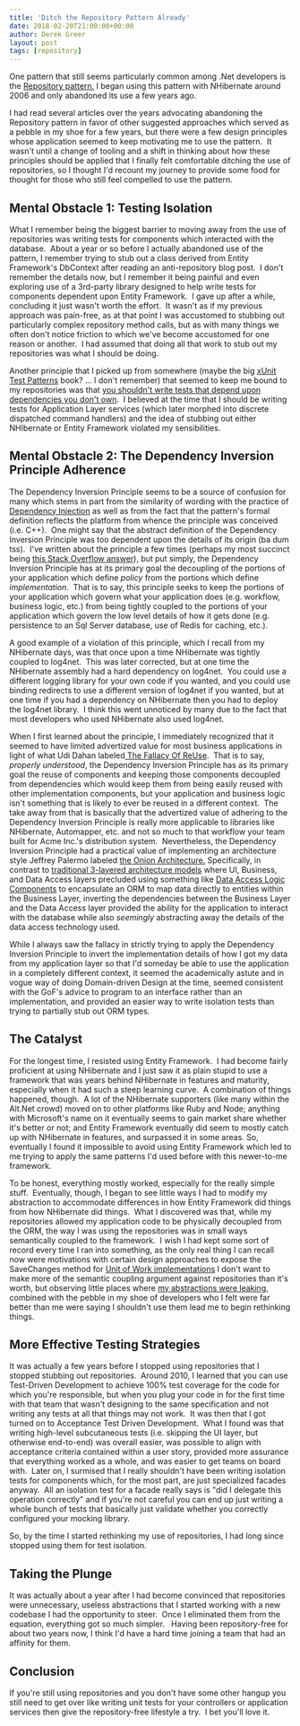 ```yaml
---
title: 'Ditch the Repository Pattern Already'
date: 2018-02-20T21:00:00+00:00
author: Derek Greer
layout: post
tags: [repository]
---
```


One pattern that still seems particularly common among .Net developers is the <a href="https://martinfowler.com/eaaCatalog/repository.html">Repository pattern.</a> 
I began using this pattern with NHibernate around 2006 and only abandoned its use a few years ago.

I had read several articles over the years advocating abandoning the Repository
pattern in favor of other suggested approaches which served as a pebble in my
shoe for a few years, but there were a few design principles whose application
seemed to keep motivating me to use the pattern.  It wasn't until a change of
tooling and a shift in thinking about how these principles should be applied
that I finally felt comfortable ditching the use of repositories, so I thought
I'd recount my journey to provide some food for thought for those who still
feel compelled to use the pattern.

## Mental Obstacle 1: Testing Isolation

What I remember being the biggest barrier to moving away from the use of repositories was writing
tests for components which interacted with the database.  About a year or so
before I actually abandoned use of the pattern, I remember trying to stub out a
class derived from Entity Framework's DbContext after reading an
anti-repository blog post.  I don't remember the details now, but I remember it
being painful and even exploring use of a 3rd-party library designed to help
write tests for components dependent upon Entity Framework.  I gave up after a while,
concluding it just wasn't worth the effort.  It wasn't as if my previous
approach was pain-free, as at that point I was accustomed to stubbing out
particularly complex repository method calls, but as with many things we often
don't notice friction to which we've become accustomed for one reason or
another.  I had assumed that doing all that work to stub out my repositories
was what I should be doing.

Another principle that I picked up from somewhere (maybe the big <a
href="http://xunitpatterns.com/">xUnit Test Patterns</a> book? ... I don't remember) that seemed to keep me bound to my repositories was
that <a href="http://aspiringcraftsman.com/2012/04/01/tdd-best-practices-dont-mock-others/">you shouldn't write tests that depend upon dependencies you
don't own</a>.  I believed at the time that I should
be writing tests for Application Layer services (which later morphed into
discrete dispatched command handlers) and the idea of stubbing out either
NHIbernate or Entity Framework violated my sensibilities.

## Mental Obstacle 2: The Dependency Inversion Principle Adherence

The Dependency Inversion Principle seems to be a source of confusion for many which
stems in part from the similarity of wording with the practice of
<a href="https://lostechies.com/derickbailey/2011/09/22/dependency-injection-is-not-the-same-as-the-dependency-inversion-principle/">Dependency Injection</a>
 as well as from the fact that the pattern's formal definition
reflects the platform from whence the principle was conceived (i.e. C++).  One
might say that the abstract definition of the Dependency Inversion Principle
was too dependent upon the details of its origin (ba dum tss).  I've written
about the principle a few times (perhaps my most succinct being
<a href="https://stackoverflow.com/a/1113937/1219618">this Stack Overflow answer</a>),
but put simply, the Dependency Inversion Principle has at its
primary goal the decoupling of the portions of your application which define <i>policy</i>
from the portions which define <i>implementation</i>.  That is to say, this
principle seeks to keep the portions of your application which govern what your
application does (e.g. workflow, business logic, etc.) from being tightly
coupled to the portions of your application which govern the low level details
of how it gets done (e.g. persistence to an Sql Server database, use of Redis
for caching, etc.).

A good example of a violation of this principle, which I recall from my NHibernate
days, was that once upon a time NHibernate was tightly coupled to log4net. 
This was later corrected, but at one time the NHibernate assembly had a hard
dependency on log4net.  You could use a different logging library for your own
code if you wanted, and you could use binding redirects to use a different
version of log4net if you wanted, but at one time if you had a dependency on
NHibernate then you had to deploy the log4net library.  I think this went
unnoticed by many due to the fact that most developers who used NHibernate also
used log4net.

When I first learned about the principle, I immediately recognized that it seemed to
have limited advertized value for most business applications in light of what
Udi Dahan labeled<a href="http://udidahan.com/2009/06/07/the-fallacy-of-reuse/">
The Fallacy Of ReUse</a>.  That is to say, <i>properly understood</i>, the Dependency
Inversion Principle has as its primary goal the reuse of components and keeping
those components decoupled from dependencies which would keep them from being
easily reused with other implementation components, but your application and
business logic isn't something that is likely to ever be reused in a different
context.  The take away from that is basically that the advertized value of
adhering to the Dependency Inversion Principle is really more applicable to
libraries like NHibernate, Automapper, etc. and not so much to that workflow
your team built for Acme Inc.'s distribution system.  Nevertheless, the
Dependency Inversion Principle had a practical value of implementing an
architecture style Jeffrey Palermo labeled 
<a href="http://jeffreypalermo.com/blog/the-onion-architecture-part-1/">the Onion Architecture.</a>
Specifically, in contrast to <a href="https://msdn.microsoft.com/en-us/library/ff650258.aspx">
traditional 3-layered architecture models</a>
where UI, Business, and Data Access layers precluded using
something like
<a href="https://msdn.microsoft.com/en-us/library/ff648105.aspx?f=255&amp;MSPPError=-2147217396">Data Access Logic Components</a>
to encapsulate an ORM to map data directly to entities within
the Business Layer, inverting the dependencies between the Business Layer and
the Data Access layer provided the ability for the application to interact with
the database while also <i>seemingly </i>abstracting away the details of the
data access technology used.

While I always saw the fallacy in strictly trying to apply the Dependency Inversion
Principle to invert the implementation details of how I got my data from my
application layer so that I'd someday be able to use the application in a
completely different context, it seemed the academically astute and in vogue
way of doing Domain-driven Design at the time, seemed consistent with the GoF's
advice to program to an interface rather than an implementation, and provided
an easier way to write isolation tests than trying to partially stub out ORM
types.


## The Catalyst

For the longest time, I resisted using Entity Framework.  I had become fairly
proficient at using NHibernate and I just saw it as plain stupid to use a
framework that was years behind NHibernate in features and maturity, especially
when it had such a steep learning curve.  A combination of things happened,
though.  A lot of the NHibernate supporters (like many within the Alt.Net
crowd) moved on to other platforms like Ruby and Node; anything with
Microsoft's name on it eventually seems to gain market share whether it's
better or not; and Entity Framework eventually did seem to mostly catch up with
NHibernate in features, and surpassed it in some areas. So, eventually I found
it impossible to avoid using Entity Framework which led to me trying to apply
the same patterns I'd used before with this newer-to-me framework.

To be honest, everything mostly worked, especially for the really simple stuff. 
Eventually, though, I began to see little ways I had to modify my abstraction
to accommodate differences in how Entity Framework did things from how
NHibernate did things.  What I discovered was that, while my repositories
allowed my application code to be physically decoupled from the ORM, the way I
was using the repositories was in small ways semantically coupled to the
framework.  I wish I had kept some sort of record every time I ran into
something, as the only real thing I can recall now were motivations with
certain design approaches to expose the SaveChanges method for
<a href="https://lostechies.com/derekgreer/2015/11/01/survey-of-entity-framework-unit-of-work-patterns/">
Unit of Work implementations</a>
I don't want to make more of the semantic coupling argument
against repositories than it's worth, but observing little places where
<a href="https://www.joelonsoftware.com/2002/11/11/the-law-of-leaky-abstractions/">my abstractions were leaking</a>,
combined with the pebble in my shoe of developers who I felt
were far better than me were saying I shouldn't use them lead me to begin
rethinking things.

## More Effective Testing Strategies

It was actually a few years before I stopped using repositories that I stopped
stubbing out repositories.  Around 2010, I learned that you can use Test-Driven
Development to achieve 100% test coverage for the code for which you're
responsible, but when you plug your code in for the first time with that team
that wasn't designing to the same specification and not writing any tests at
all that things may not work.  It was then that I got turned on to Acceptance
Test Driven Development.  What I found was that writing high-level subcutaneous
tests (i.e. skipping the UI layer, but otherwise end-to-end) was overall
easier, was possible to align with acceptance criteria contained within a user
story, provided more assurance that everything worked as a whole, and was
easier to get teams on board with.  Later on, I surmised that I really
shouldn't have been writing isolation tests for components which, for the most
part, are just specialized facades anyway.  All an isolation test for a facade
really says is "did I delegate this operation correctly" and if you're not
careful you can end up just writing a whole bunch of tests that basically just
validate whether you correctly configured your mocking library.


So, by the time I started rethinking my use of repositories, I had long since stopped
using them for test isolation.

## Taking the Plunge
It was actually about a year after I had become convinced that
repositories were unnecessary, useless abstractions that I started working with
a new codebase I had the opportunity to steer.  Once I eliminated them from the
equation, everything got so much simpler.   Having been repository-free for
about two years now, I think I'd have a hard time joining a team that had an
affinity for them.

## Conclusion
 If you're still using repositories and you don't have some
other hangup you still need to get over like writing unit tests for your
controllers or application services then give the repository-free lifestyle a
try.  I bet you'll love it.


